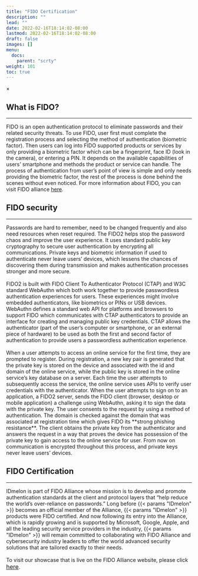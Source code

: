 ```yaml
---
title: "FIDO Certification"
description: ""
lead: ""
date: 2022-02-16T18:14:02-08:00
lastmod: 2022-02-16T18:14:02-08:00
draft: false
images: []
menu:
  docs:
    parent: "scrty"
weight: 101
toc: true
---
```

<div id="_modal" class="modal">
  <span class="close">&times;</span>
  <img class="modal-content" id="img01">
</div>

## What is FIDO?

<hr class="hr-line">

FIDO is an open authentication protocol to eliminate passwords and their related security threats. To use FIDO, user first must complete the registration process and
selecting the method of authentication (biometric factor). Then users can log into FIDO supported products or services by only providing a biometric factor which can be a
fingerprint, face ID (look in the camera), or entering a PIN. It depends on the available capabilities of users’ smartphone and methods the product or service can handle.
The process of authentication from user’s point of view is simple and only needs providing the biometric factor, the rest of the process is done behind the scenes without
even noticed. For more information about FIDO, you can visit FIDO alliance [here](https://fidoalliance.org).

## FIDO security

<hr class="hr-line">

<p>
Passwords are hard to remember, need to be changed frequently and also need resources when reset required. The FIDO2 helps stop the password chaos and improve the user
experience. It uses standard public key cryptography to secure user authentication by encrypting all communications. Private keys and biometric information if used to
authenticate never leave users’ devices, which lessens the chances of discovering them during transmission and makes authentication processes stronger and more secure.<br><br>
FIDO2 is built with FIDO Client To Authenticator Protocol (CTAP) and W3C standard WebAuthn which both work together to provide passwordless authentication experiences for
users. These experiences might involve embedded authenticators, like biometrics or PINs or USB devices. WebAuthn defines a standard web API for platforms and browsers to
support FIDO which communicates with CTAP authenticators to provide an interface for creating and managing public key credentials. CTAP allows the authenticator (part of the
user’s computer or smartphone, or an external piece of hardware) to be used as both the first and second factor of authentication to provide users a passwordless
authentication experience.<br><br>
When a user attempts to access an online service for the first time, they are prompted to register. During registration, a new key pair is generated that the private key is
stored on the device and associated with the id and domain of the online service, while the public key is stored in the online service’s key database on a server. Each time
the user attempts to subsequently access the service, the online service uses APIs to verify user credentials with the authenticator.
When the user attempts to sign on to an application, a FIDO2 server, sends the FIDO client (browser, desktop or mobile application) a challenge using WebAuthn, asking it to
sign the data with the private key. The user consents to the request by using a method of authentication. The domain is checked against the domain that was associated at
registration time which gives FIDO its **strong phishing resistance**. The client obtains the private key from the authenticator and answers the request in a way that proves
the device has possession of the private key to gain access to the online service for user. From now on communication is encrypted throughout this process, and private keys
never leave users’ devices.
</p>

## FIDO Certification

<hr class="hr-line">

<p>
IDmelon is part of FIDO Alliance whose mission is to develop and promote authentication standards at the client and protocol layers that “help reduce the world’s over-reliance on passwords.” Long before {{< params "IDmelon" >}} becomes an official member of the Alliance, {{< params "IDmelon" >}} products were FIDO certified. And now following its entry into the Alliance, which is rapidly growing and is supported by Microsoft, Google, Apple, and all the leading security service providers in the industry, {{< params "IDmelon" >}} will remain committed to collaborating with FIDO Alliance and cybersecurity industry leaders to offer the world advanced security solutions that are tailored exactly to their needs.<br><br>
To visit our showcase that is live on the FIDO Alliance website, please click <a href="https://fidoalliance.org/company/idmelon/" style="font-size:16px;">here</a>.
</p>
